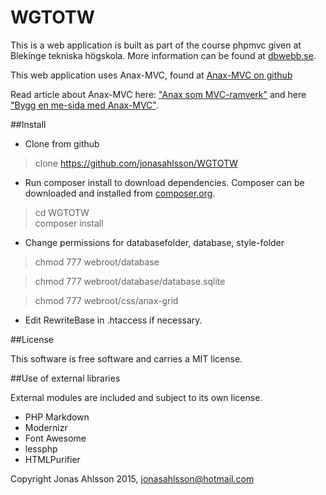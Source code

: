WGTOTW
======

This is a web application is built as part of the course phpmvc given at Blekinge tekniska högskola. More information can be found at [dbwebb.se](http://dbwebb.se/).

This web application uses Anax-MVC, found at [Anax-MVC on github](https://github.com/mosbth/Anax-MVC)

Read article about Anax-MVC here: ["Anax som MVC-ramverk"](http://dbwebb.se/kunskap/anax-som-mvc-ramverk) and here ["Bygg en me-sida med Anax-MVC"](http://dbwebb.se/kunskap/bygg-en-me-sida-med-anax-mvc).


##Install

* Clone from github

> clone https://github.com/jonasahlsson/WGTOTW

* Run composer install to download dependencies. Composer can be downloaded and installed from [composer.org](https://getcomposer.org/).

>cd WGTOTW  
>composer install

* Change permissions for databasefolder, database, style-folder

> chmod 777 webroot/database  

> chmod 777 webroot/database/database.sqlite  

> chmod 777 webroot/css/anax-grid  

* Edit RewriteBase in .htaccess if necessary.



##License

This software is free software and carries a MIT license.


##Use of external libraries

External modules are included and subject to its own license.
* PHP Markdown
* Modernizr
* Font Awesome
* lessphp
* HTMLPurifier



Copyright Jonas Ahlsson 2015, jonasahlsson@hotmail.com